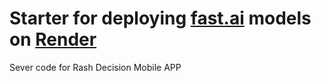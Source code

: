 # Starter for deploying [fast.ai](https://www.fast.ai) models on [Render](https://render.com)

Sever code for Rash Decision Mobile APP
